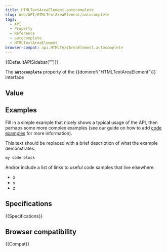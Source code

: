 ```yaml
---
title: HTMLTextAreaElement.autocomplete
slug: Web/API/HTMLTextAreaElement/autocomplete
tags:
  - API
  - Property
  - Reference
  - autocomplete
  - HTMLTextAreaElement
browser-compat: api.HTMLTextAreaElement.autocomplete
---
```

{{DefaultAPISidebar("")}}

The **`autocomplete`** property of the {{domxref("HTMLTextAreaElement")}} interface 

## Value



## Examples

Fill in a simple example that nicely shows a typical usage of the API, then perhaps some more complex examples (see our guide on how to add [code examples](/en-US/docs/MDN/Contribute/Structures/Code_examples) for more information).

This text should be replaced with a brief description of what the example demonstrates.

```js
my code block
```

And/or include a list of links to useful code samples that live elsewhere:

*   x
*   y
*   z

## Specifications

{{Specifications}}

## Browser compatibility

{{Compat}}


